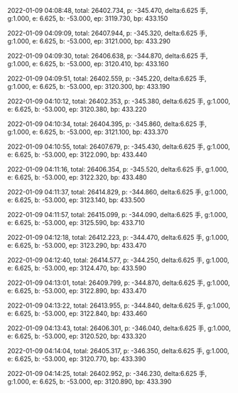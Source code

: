 2022-01-09 04:08:48, total: 26402.734, p: -345.470, delta:6.625 手, g:1.000, e: 6.625, b: -53.000, ep: 3119.730, bp: 433.150

2022-01-09 04:09:09, total: 26407.944, p: -345.320, delta:6.625 手, g:1.000, e: 6.625, b: -53.000, ep: 3121.000, bp: 433.290

2022-01-09 04:09:30, total: 26406.638, p: -344.870, delta:6.625 手, g:1.000, e: 6.625, b: -53.000, ep: 3120.410, bp: 433.160

2022-01-09 04:09:51, total: 26402.559, p: -345.220, delta:6.625 手, g:1.000, e: 6.625, b: -53.000, ep: 3120.300, bp: 433.190

2022-01-09 04:10:12, total: 26402.353, p: -345.380, delta:6.625 手, g:1.000, e: 6.625, b: -53.000, ep: 3120.380, bp: 433.220

2022-01-09 04:10:34, total: 26404.395, p: -345.860, delta:6.625 手, g:1.000, e: 6.625, b: -53.000, ep: 3121.100, bp: 433.370

2022-01-09 04:10:55, total: 26407.679, p: -345.430, delta:6.625 手, g:1.000, e: 6.625, b: -53.000, ep: 3122.090, bp: 433.440

2022-01-09 04:11:16, total: 26406.354, p: -345.520, delta:6.625 手, g:1.000, e: 6.625, b: -53.000, ep: 3122.320, bp: 433.480

2022-01-09 04:11:37, total: 26414.829, p: -344.860, delta:6.625 手, g:1.000, e: 6.625, b: -53.000, ep: 3123.140, bp: 433.500

2022-01-09 04:11:57, total: 26415.099, p: -344.090, delta:6.625 手, g:1.000, e: 6.625, b: -53.000, ep: 3125.590, bp: 433.710

2022-01-09 04:12:18, total: 26412.223, p: -344.470, delta:6.625 手, g:1.000, e: 6.625, b: -53.000, ep: 3123.290, bp: 433.470

2022-01-09 04:12:40, total: 26414.577, p: -344.250, delta:6.625 手, g:1.000, e: 6.625, b: -53.000, ep: 3124.470, bp: 433.590

2022-01-09 04:13:01, total: 26409.799, p: -344.870, delta:6.625 手, g:1.000, e: 6.625, b: -53.000, ep: 3122.890, bp: 433.470

2022-01-09 04:13:22, total: 26413.955, p: -344.840, delta:6.625 手, g:1.000, e: 6.625, b: -53.000, ep: 3122.840, bp: 433.460

2022-01-09 04:13:43, total: 26406.301, p: -346.040, delta:6.625 手, g:1.000, e: 6.625, b: -53.000, ep: 3120.520, bp: 433.320

2022-01-09 04:14:04, total: 26405.317, p: -346.350, delta:6.625 手, g:1.000, e: 6.625, b: -53.000, ep: 3120.770, bp: 433.390

2022-01-09 04:14:25, total: 26402.952, p: -346.230, delta:6.625 手, g:1.000, e: 6.625, b: -53.000, ep: 3120.890, bp: 433.390
